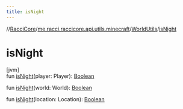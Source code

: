 ```yaml
---
title: isNight
---
```

//[RacciCore](../../../index.html)/[me.racci.raccicore.api.utils.minecraft](../index.html)/[WorldUtils](index.html)/[isNight](is-night.html)



# isNight



[jvm]\
fun [isNight](is-night.html)(player: Player): [Boolean](https://kotlinlang.org/api/latest/jvm/stdlib/kotlin/-boolean/index.html)

fun [isNight](is-night.html)(world: World): [Boolean](https://kotlinlang.org/api/latest/jvm/stdlib/kotlin/-boolean/index.html)

fun [isNight](is-night.html)(location: Location): [Boolean](https://kotlinlang.org/api/latest/jvm/stdlib/kotlin/-boolean/index.html)





